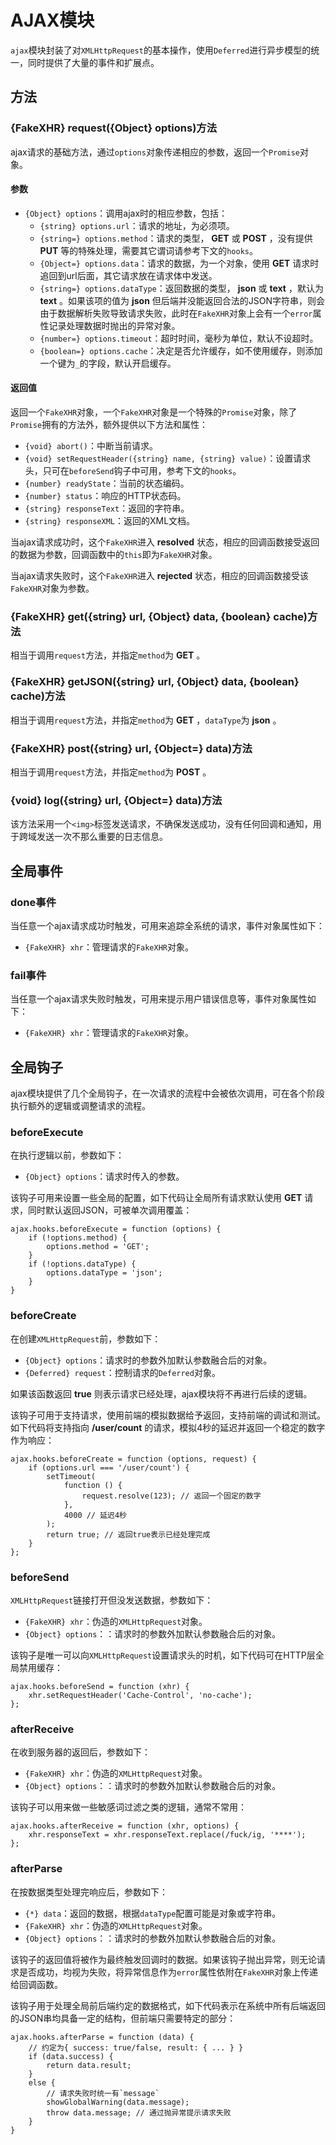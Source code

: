 # AJAX模块

`ajax`模块封装了对`XMLHttpRequest`的基本操作，使用`Deferred`进行异步模型的统一，同时提供了大量的事件和扩展点。

## 方法

### {FakeXHR} request({Object} options)方法

ajax请求的基础方法，通过`options`对象传递相应的参数，返回一个`Promise`对象。

#### 参数

- `{Object} options`：调用ajax时的相应参数，包括：
    - `{string} options.url`：请求的地址，为必须项。
    - `{string=} options.method`：请求的类型， **GET** 或 **POST** ，没有提供 **PUT** 等的特殊处理，需要其它谓词请参考下文的`hooks`。
    - `{Object=} options.data`：请求的数据，为一个对象，使用 **GET** 请求时追回到url后面，其它请求放在请求体中发送。
    - `{string=} options.dataType`：返回数据的类型， **json** 或 **text** ，默认为 **text** 。如果该项的值为 **json** 但后端并没能返回合法的JSON字符串，则会由于数据解析失败导致请求失败，此时在`FakeXHR`对象上会有一个`error`属性记录处理数据时抛出的异常对象。
    - `{number=} options.timeout`：超时时间，毫秒为单位，默认不设超时。
    - `{boolean=} options.cache`：决定是否允许缓存，如不使用缓存，则添加一个键为`_`的字段，默认开启缓存。

#### 返回值

返回一个`FakeXHR`对象，一个`FakeXHR`对象是一个特殊的`Promise`对象，除了`Promise`拥有的方法外，额外提供以下方法和属性：

- `{void} abort()`：中断当前请求。
- `{void} setRequestHeader({string} name, {string} value)`：设置请求头，只可在`beforeSend`钩子中可用，参考下文的`hooks`。
- `{number} readyState`：当前的状态编码。
- `{number} status`：响应的HTTP状态码。
- `{string} responseText`：返回的字符串。
- `{string} responseXML`：返回的XML文档。

当ajax请求成功时，这个`FakeXHR`进入 **resolved** 状态，相应的回调函数接受返回的数据为参数，回调函数中的`this`即为`FakeXHR`对象。

当ajax请求失败时，这个`FakeXHR`进入 **rejected** 状态，相应的回调函数接受该`FakeXHR`对象为参数。

### {FakeXHR} get({string} url, {Object} data, {boolean} cache)方法

相当于调用`request`方法，并指定`method`为 **GET** 。

### {FakeXHR} getJSON({string} url, {Object} data, {boolean} cache)方法

相当于调用`request`方法，并指定`method`为 **GET** ，`dataType`为 **json** 。

### {FakeXHR} post({string} url, {Object=} data)方法

相当于调用`request`方法，并指定`method`为 **POST** 。

### {void} log({string} url, {Object=} data)方法

该方法采用一个`<img>`标签发送请求，不确保发送成功，没有任何回调和通知，用于跨域发送一次不那么重要的日志信息。

## 全局事件

### done事件

当任意一个ajax请求成功时触发，可用来追踪全系统的请求，事件对象属性如下：

- `{FakeXHR} xhr`：管理请求的`FakeXHR`对象。

### fail事件

当任意一个ajax请求失败时触发，可用来提示用户错误信息等，事件对象属性如下：

- `{FakeXHR} xhr`：管理请求的`FakeXHR`对象。

## 全局钩子

ajax模块提供了几个全局钩子，在一次请求的流程中会被依次调用，可在各个阶段执行额外的逻辑或调整请求的流程。

### beforeExecute

在执行逻辑以前，参数如下：

- `{Object} options`：请求时传入的参数。

该钩子可用来设置一些全局的配置，如下代码让全局所有请求默认使用 **GET** 请求，同时默认返回JSON，可被单次调用覆盖：

    ajax.hooks.beforeExecute = function (options) {
        if (!options.method) {
            options.method = 'GET';
        }
        if (!options.dataType) {
            options.dataType = 'json';
        }
    }

### beforeCreate

在创建`XMLHttpRequest`前，参数如下：

- `{Object} options`：请求时的参数外加默认参数融合后的对象。
- `{Deferred} request`：控制请求的`Deferred`对象。

如果该函数返回 **true** 则表示请求已经处理，ajax模块将不再进行后续的逻辑。

该钩子可用于支持请求，使用前端的模拟数据给予返回，支持前端的调试和测试。如下代码将支持指向 **/user/count** 的请求，模拟4秒的延迟并返回一个稳定的数字作为响应：

    ajax.hooks.beforeCreate = function (options, request) {
        if (options.url === '/user/count') {
            setTimeout(
                function () {
                    request.resolve(123); // 返回一个固定的数字
                },
                4000 // 延迟4秒
            );
            return true; // 返回true表示已经处理完成
        }
    };

### beforeSend

`XMLHttpRequest`链接打开但没发送数据，参数如下：

- `{FakeXHR} xhr`：伪造的`XMLHttpRequest`对象。
- `{Object} options`：：请求时的参数外加默认参数融合后的对象。

该钩子是唯一可以向`XMLHttpRequest`设置请求头的时机，如下代码可在HTTP层全局禁用缓存：

    ajax.hooks.beforeSend = function (xhr) {
        xhr.setRequestHeader('Cache-Control', 'no-cache');
    };

### afterReceive

在收到服务器的返回后，参数如下：

- `{FakeXHR} xhr`：伪造的`XMLHttpRequest`对象。
- `{Object} options`：：请求时的参数外加默认参数融合后的对象。

该钩子可以用来做一些敏感词过滤之类的逻辑，通常不常用：

    ajax.hooks.afterReceive = function (xhr, options) {
        xhr.responseText = xhr.responseText.replace(/fuck/ig, '****');
    };

### afterParse

在按数据类型处理完响应后，参数如下：

- `{*} data`：返回的数据，根据`dataType`配置可能是对象或字符串。
- `{FakeXHR} xhr`：伪造的`XMLHttpRequest`对象。
- `{Object} options`：：请求时的参数外加默认参数融合后的对象。

该钩子的返回值将被作为最终触发回调时的数据。如果该钩子抛出异常，则无论请求是否成功，均视为失败，将异常信息作为`error`属性依附在`FakeXHR`对象上传递给回调函数。

该钩子用于处理全局前后端约定的数据格式，如下代码表示在系统中所有后端返回的JSON串均具备一定的结构，但前端只需要特定的部分：

    ajax.hooks.afterParse = function (data) {
        // 约定为{ success: true/false, result: { ... } }
        if (data.success) {
            return data.result;
        }
        else {
            // 请求失败时统一有`message`
            showGlobalWarning(data.message);
            throw data.message; // 通过抛异常提示请求失败
        }
    }